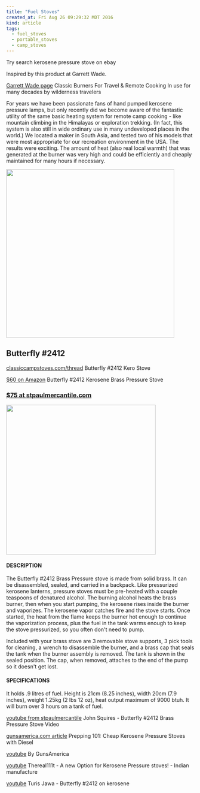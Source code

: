 ```yaml
---
title: "Fuel Stoves"
created_at: Fri Aug 26 09:29:32 MDT 2016
kind: article
tags:
  - fuel_stoves
  - portable_stoves
  - camp_stoves
---
```


Try search kerosene pressure stove on ebay

Inspired by this product at Garrett Wade.

<a href="http://www.garrettwade.com/classic-burners-for-travel-remote-cooking-gp.html" target="_blank">Garrett Wade page</a>
Classic Burners For Travel & Remote Cooking In use for many decades by wilderness travelers 

For years we have been passionate fans of hand pumped kerosene pressure
lamps, but only recently did we become aware of the fantastic utility
of the same basic heating system for remote camp cooking - like mountain
climbing in the Himalayas or exploration trekking. (In fact, this system
is also still in wide ordinary use in many undeveloped places in the
world.) We located a maker in South Asia, and tested two of his models
that were most appropriate for our recreation environment in the USA. The
results were exciting. The amount of heat (also real local warmth) that
was generated at the burner was very high and could be efficiently and
cheaply maintained for many hours if necessary.

<img src="/assets/images/garrett-wade-classic-burners.jpg" width="450px">

## Butterfly #2412


<a href="http://classiccampstoves.com/threads/butterfly-2412-kero-stove.12171/" target="_blank">classiccampstoves.com/thread</a>
Butterfly #2412 Kero Stove

<a href="https://www.amazon.com/Butterfly-Kerosene-Brass-Pressure-Stove/dp/B006X1N26E" target="_blank">$60 on Amazon</a>
Butterfly #2412 Kerosene Brass Pressure Stove 

### <a href="http://stpaulmercantile.com/index.php?main_page=product_info&products_id=216" target="_blank">$75 at stpaulmercantile.com</a>

<img src="/assets/images/erosene-pressure-stove-2412-stpaulmercantile.jpg" width="400px">

#### DESCRIPTION

The Butterfly #2412 Brass Pressure stove is made from solid brass. It
can be disassembled, sealed, and carried in a backpack. Like pressurized
kerosene lanterns, pressure stoves must be pre-heated with a couple
teaspoons of denatured alcohol. The burning alcohol heats the brass
burner, then when you start pumping, the kerosene rises inside the burner
and vaporizes. The kerosene vapor catches fire and the stove starts. Once
started, the heat from the flame keeps the burner hot enough to continue
the vaporization process, plus the fuel in the tank warms enough to keep
the stove pressurized, so you often don't need to pump.

Included with your brass stove are 3 removable stove supports, 3 pick
tools for cleaning, a wrench to disassemble the burner, and a brass cap
that seals the tank when the burner assembly is removed. The tank is
shown in the sealed position. The cap, when removed, attaches to the
end of the pump so it doesn't get lost.

#### SPECIFICATIONS

It holds .9 litres of fuel.  Height is 21cm (8.25 inches), width 20cm (7.9
inches), weight 1.25kg (2 lbs 12 oz), heat output maximum of 9000 btuh.
It will burn over 3 hours on a tank of fuel.

<a href="https://www.youtube.com/watch?v=ZPXthwzdJYI" target="_blank">youtube from stpaulmercantile</a>
John Squires - Butterfly #2412 Brass Pressure Stove Video

<a href="https://www.gunsamerica.com/blog/prepping-101-high-btu-pressure-stoves-with-diesel/" target="_blank">gunsamerica.com article</a>
Prepping 101: Cheap Kerosene Pressure Stoves with Diesel

<a href="https://www.youtube.com/watch?v=070RZiOHuwE" target="_blank">youtube</a>
By GunsAmerica

<a href="https://www.youtube.com/watch?v=pBNZi6Ogk80" target="_blank">youtube</a>
Thereal111t - A new Option for Kerosene Pressure stoves! - Indian manufacture

<a href="https://www.youtube.com/watch?v=NRz4mhdaZH4" target="_blank">youtube</a>
Turis Jawa - Butterfly #2412 on kerosene

<!--
html boilerplate
<a href="" target="_blank"></a>
<a name=""></a>
<img src="" width="400px">
<ul>
  <li></li>
</ul>
<pre>
</pre>
<pre><code>
</code></pre>
-->
